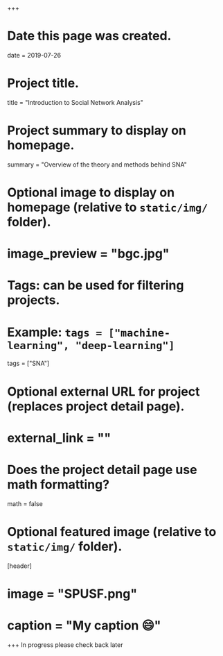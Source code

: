 +++
# Date this page was created.
date = 2019-07-26

# Project title.
title = "Introduction to Social Network Analysis"

# Project summary to display on homepage.
summary = "Overview of the theory and methods behind SNA"

# Optional image to display on homepage (relative to `static/img/` folder).
# image_preview = "bgc.jpg"

# Tags: can be used for filtering projects.
# Example: `tags = ["machine-learning", "deep-learning"]`
 tags = ["SNA"]

# Optional external URL for project (replaces project detail page).
# external_link = ""

# Does the project detail page use math formatting?
math = false

# Optional featured image (relative to `static/img/` folder).
[header]
# image = "SPUSF.png"
# caption = "My caption :smile:"

+++
In progress please check back later
